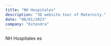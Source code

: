 ```yaml
---
title: "NH Hospitales"
description: "3D website tour of Maternity."
date: "08/01/2023"
company: "Extendra"
---
```

NH Hospitales es